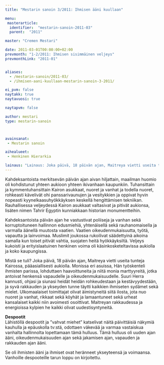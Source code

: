 ```yaml
---
title: "Mestarin sanoin 3/2011: Ihmisen ääni kuullaan"

menu:
 masterarticle:
  identifier:  "mestarin-sanoin-2011-03"
  parent:  "2011"

master: "Cremen Mestari"

date: 2011-03-01T00:00:00+02:00
prevmonth: "1-2/2011: Ihmisen sisimmäinen veljeys"
prevmonthLink: "2011-01"


aliases:
  - /mestarin-sanoin/2011-03/
  - /ihmisen-aani-kuullaan-mestarin-sanoin-3-2011/

ei_pvm: false
naytakk: true
naytavuosi: true

naytapvm: false

author: mestari
type: mestarin-sanoin



avainsanat:
 - Mestarin sanoin

aihealueet:
 - Henkinen Hierarkia

lainaus: "Lainaus: Joka päivä, 18 päivän ajan, Maitreya vietti useita tunteja Kairossa, pääasiallisesti aukiolla. Monissa eri asuissa, Hän työskenteli ihmisten parissa, lohduttaen haavoittuneita ja niitä monia marttyyreitä, jotka antoivat henkensä vapaudelle ja oikeudenmukaisuudelle."
---
```

<p>Kahdeksantoista merkitsevän päivän ajan aivan hiljattain, maailman huomio oli kohdistunut yhteen aukioon yhteen ikivanhaan kaupunkiin. Tuhansittain ja kymmentuhansittain Kairon asukkaat, nuoret ja vanhat ja todella nuoret, rohkeasti kävelivät ohi panssarivaunujen ja vesitykkien ja oppivat hyvin nopeasti kyynelkaasuhyökkäyksen keskellä hengittämisen tekniikan. Rauhallisessa veljeydessä Kairon asukkaat valtasivat ja pitivät aukionsa, lisäten nimen Tahrir Egyptin kunniakkaan historian monumentteihin.</p>
<p>Kahdeksantoista päivän ajan he vastustivat poliiseja ja vanhan sekä korruptoituneen hallinnon edusmiehiä, yhtenäisellä sekä rauhanomaisella ja varmalla äänellä muutosta vaatien. Vaatien oikeudenmukaisuutta, työtä, vapautta ja lainvoimaa. Muslimit joukossa rukoilivat säädettyinä aikoina samalla kun toiset pitivät vahtia, suojaten heitä hyökkäyksiltä. Veljeys kukoisti ja erityislaatuinen henkinen voima oli käsinkosketeltavissa aukiolla ja koko kaupungissa.</p>
<p>Mistä se tuli? Joka päivä, 18 päivän ajan, Maitreya vietti useita tunteja Kairossa, pääasiallisesti aukiolla. Monissa eri asuissa, Hän työskenteli ihmisten parissa, lohduttaen haavoittuneita ja niitä monia marttyyreitä, jotka antoivat henkensä vapaudelle ja oikeudenmukaisuudelle. Suuri Herra kannusti, ohjasi ja siunasi heidät heidän rohkeudestaan ja kestävyydestään, ja syvä rakkauden ja ykseyden tunne täytti kaikkien ihmiseten sydämet sekä mielet. Ulkomaalaiset toimittajat olivat äimistyneitä siitä ilosta, jota nuo nuoret ja vanhat, rikkaat sekä köyhät ja lamaantuneet sekä urheat kansalaiset kaikki niin avoimesti osoittivat. Maitreyan rakkaudessa ja energioissa kylpien he kaikki olivat uudestisyntyneitä.</p>
<p><strong>Despootit</strong><br>
Lähistöllä despootit ja ”vahvat miehet” katselivat näitä päivittäisiä näkymiä kauhulla ja epäuskolla tv:stä, odottaen väkevää ja varmaa vastaiskua vanhalta hallinnolta lopettamaan tämä hulluus. Tämä hulluus oli uuden ajan ääni, oikeudenmukaisuuden ajan sekä jakamisen ajan, vapauden ja rakkauden ajan ääni.</p>
<p>Se oli ihmisten ääni ja ihmiset ovat heränneet ykseyteensä ja voimaansa. Vanhoille despooteille tarun loppu on kirjoitettu.</p>